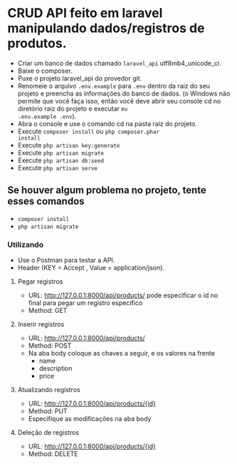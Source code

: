 # CRUD API feito em laravel manipulando dados/registros de produtos.
- Criar um banco de dados chamado <code>laravel_api</code> utf8mb4_unicode_ci.
- Baixe o composer.
- Puxe o projeto laravel_api do provedor git.
- Renomeie o arquivo <code>.env.example</code> para <code>.env</code> dentro da raiz do seu projeto e preencha as informações do banco de dados. (o Windows não permite que você faça isso, então você deve abrir seu console cd no diretório raiz do projeto e executar <code>mv .env.example .env</code>).
- Abra o console e use o comando cd na pasta raiz do projeto.
- Execute <code>composer install</code> ou <code>php composer.phar install</code>
- Execute <code>php artisan key:generate</code>
- Execute <code>php artisan migrate</code>
- Execute <code>php artisan db:seed</code>
- Execute <code>php artisan serve</code>

<h2>Se houver algum problema no projeto, tente esses comandos</h2>

- <code>composer install</code>
- <code>php artisan migrate</code>

<h3>Utilizando</h3>

- Use o Postman para testar a API.
- Header (KEY = Accept , Value = application/json).

1. Pegar registros
    - URL: http://127.0.0.1:8000/api/products/  pode especificar o id no final para pegar um registro especifico
    - Method: GET

2. Inserir registros
    - URL: http://127.0.0.1:8000/api/products/
    - Method: POST
    - Na aba body coloque as chaves a seguir, e os valores na frente
      - name
      - description
      - price

3. Atualizando registros
    - URL: http://127.0.0.1:8000/api/products/{id}
    - Method: PUT
    - Especifique as modificações na aba body

4. Deleção de registros
    - URL: http://127.0.0.1:8000/api/products/{id}
    - Method: DELETE
